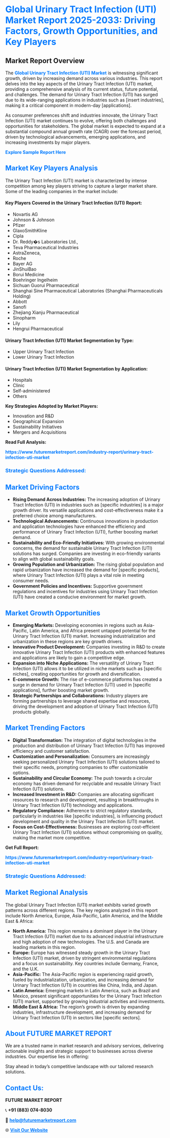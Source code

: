 <h1 style="color: #007BFF;">Global Urinary Tract Infection (UTI) Market Report 2025-2033: Driving Factors, Growth Opportunities, and Key Players</h1>

<section id="overview">
<h2>Market Report Overview</h2>
<p>The <a href="https://www.futuremarketreport.com/industry-report/urinary-tract-infection-uti-market" style="color: #007BFF; text-decoration: none;"><strong>Global Urinary Tract Infection (UTI) Market</strong></a> is witnessing significant growth, driven by increasing demand across various industries. This report delves into the key aspects of the Urinary Tract Infection (UTI) market, providing a comprehensive analysis of its current status, future potential, and challenges. The demand for Urinary Tract Infection (UTI) has surged due to its wide-ranging applications in industries such as [insert industries], making it a critical component in modern-day [applications].</p>
<p>As consumer preferences shift and industries innovate, the Urinary Tract Infection (UTI) market continues to evolve, offering both challenges and opportunities for stakeholders. The global market is expected to expand at a substantial compound annual growth rate (CAGR) over the forecast period, driven by technological advancements, emerging applications, and increasing investments by major players.</p>
</section>

<section id="overview">
<p><a href="https://www.futuremarketreport.com/request-sample/reportId=78329" style="color: #007BFF; text-decoration: none;"><strong>Explore Sample Report Here</strong></a></p>
</section>

<section id="key-players">
<h2 style="color: #007BFF;">Market Key Players Analysis</h2>
<p>The Urinary Tract Infection (UTI) market is characterized by intense competition among key players striving to capture a larger market share. Some of the leading companies in the market include:</p>
<h4>Key Players Covered in the Urinary Tract Infection (UTI) Report:</h4>
<ul><li>Novartis AG</li><li>Johnson &amp; Johnson</li><li>Pfizer</li><li>GlaxoSmithKline</li><li>Cipla</li><li>Dr. Reddy�s Laboratories Ltd.,</li><li>Teva Pharmaceutical Industries</li><li>AstraZeneca,</li><li>Roche</li><li>Bayer AG</li><li>JinShuiBao</li><li>Borui Medicine</li><li>Boehringer Ingelheim</li><li>Sichuan Guorui Pharmaceutical</li><li>Shanghai Sine Pharmaceutical Laboratories (Shanghai Pharmaceuticals Holding)</li><li>Abbott</li><li>Sanofi</li><li>Zhejiang Xianju Pharmaceutical</li><li>Sinopharm</li><li>Lily</li><li>Hengrui Pharmaceutical</li></ul>
<h4>Urinary Tract Infection (UTI) Market Segmentation by Type:</h4>
<ul><li>Upper Urinary Tract Infection</li><li>Lower Urinary Tract Infection</li></ul>

<h4>Urinary Tract Infection (UTI) Market Segmentation by Application:</h4>
<ul><li>Hospitals</li><li>Clinic</li><li>Self-administered</li><li>Others</li></ul>
<p><strong>Key Strategies Adopted by Market Players:</strong></p>
<ul>
<li>Innovation and R&D</li>
<li>Geographical Expansion</li>
<li>Sustainability Initiatives</li>
<li>Mergers and Acquisitions</li>
</ul>
</section>

<section>
<p><strong>Read Full Analysis: </strong></p><a href="https://www.futuremarketreport.com/industry-report/urinary-tract-infection-uti-market" style="color: #007BFF; text-decoration: none;"><strong>https://www.futuremarketreport.com/industry-report/urinary-tract-infection-uti-market</strong></a>
<h3 style="color: #007BFF;">Strategic Questions Addressed:</h3>
</section>

<section id="driving-factors">
<h2 style="color: #007BFF;">Market Driving Factors</h2>
<ul>
<li><strong>Rising Demand Across Industries:</strong> The increasing adoption of Urinary Tract Infection (UTI) in industries such as [specific industries] is a major growth driver. Its versatile applications and cost-effectiveness make it a preferred choice among manufacturers.</li>
<li><strong>Technological Advancements:</strong> Continuous innovations in production and application technologies have enhanced the efficiency and performance of Urinary Tract Infection (UTI), further boosting market demand.</li>
<li><strong>Sustainability and Eco-Friendly Initiatives:</strong> With growing environmental concerns, the demand for sustainable Urinary Tract Infection (UTI) solutions has surged. Companies are investing in eco-friendly variants to align with global sustainability goals.</li>
<li><strong>Growing Population and Urbanization:</strong> The rising global population and rapid urbanization have increased the demand for [specific products], where Urinary Tract Infection (UTI) plays a vital role in meeting consumer needs.</li>
<li><strong>Government Policies and Incentives:</strong> Supportive government regulations and incentives for industries using Urinary Tract Infection (UTI) have created a conducive environment for market growth.</li>
</ul>
</section>

<section id="growth-opportunities">
<h2 style="color: #007BFF;">Market Growth Opportunities</h2>
<ul>
<li><strong>Emerging Markets:</strong> Developing economies in regions such as Asia-Pacific, Latin America, and Africa present untapped potential for the Urinary Tract Infection (UTI) market. Increasing industrialization and urbanization in these regions are key growth drivers.</li>
<li><strong>Innovative Product Development:</strong> Companies investing in R&D to create innovative Urinary Tract Infection (UTI) products with enhanced features and applications are likely to gain a competitive edge.</li>
<li><strong>Expansion into Niche Applications:</strong> The versatility of Urinary Tract Infection (UTI) allows it to be utilized in niche markets such as [specific niches], creating opportunities for growth and diversification.</li>
<li><strong>E-commerce Growth:</strong> The rise of e-commerce platforms has created a surge in demand for Urinary Tract Infection (UTI) used in [specific applications], further boosting market growth.</li>
<li><strong>Strategic Partnerships and Collaborations:</strong> Industry players are forming partnerships to leverage shared expertise and resources, driving the development and adoption of Urinary Tract Infection (UTI) products globally.</li>
</ul>
</section>

<section id="trending-factors">
<h2 style="color: #007BFF;">Market Trending Factors</h2>
<ul>
<li><strong>Digital Transformation:</strong> The integration of digital technologies in the production and distribution of Urinary Tract Infection (UTI) has improved efficiency and customer satisfaction.</li>
<li><strong>Customization and Personalization:</strong> Consumers are increasingly seeking personalized Urinary Tract Infection (UTI) solutions tailored to their specific needs, prompting companies to offer customizable options.</li>
<li><strong>Sustainability and Circular Economy:</strong> The push towards a circular economy has driven demand for recyclable and reusable Urinary Tract Infection (UTI) solutions.</li>
<li><strong>Increased Investment in R&D:</strong> Companies are allocating significant resources to research and development, resulting in breakthroughs in Urinary Tract Infection (UTI) technology and applications.</li>
<li><strong>Regulatory Compliance:</strong> Adherence to strict regulatory standards, particularly in industries like [specific industries], is influencing product development and quality in the Urinary Tract Infection (UTI) market.</li>
<li><strong>Focus on Cost-Effectiveness:</strong> Businesses are exploring cost-efficient Urinary Tract Infection (UTI) solutions without compromising on quality, making the market more competitive.</li>
</ul>
</section>

<section>
<p><strong>Get Full Report: </strong></p><a href="https://www.futuremarketreport.com/industry-report/urinary-tract-infection-uti-market" style="color: #007BFF; text-decoration: none;"><strong>https://www.futuremarketreport.com/industry-report/urinary-tract-infection-uti-market</strong></a>
<h3 style="color: #007BFF;">Strategic Questions Addressed:</h3>
</section>


<section id="regional-analysis">
<h2 style="color: #007BFF;">Market Regional Analysis</h2>
<p>The global Urinary Tract Infection (UTI) market exhibits varied growth patterns across different regions. The key regions analyzed in this report include North America, Europe, Asia-Pacific, Latin America, and the Middle East & Africa:</p>
<ul>
<li><strong>North America:</strong> This region remains a dominant player in the Urinary Tract Infection (UTI) market due to its advanced industrial infrastructure and high adoption of new technologies. The U.S. and Canada are leading markets in this region.</li>
<li><strong>Europe:</strong> Europe has witnessed steady growth in the Urinary Tract Infection (UTI) market, driven by stringent environmental regulations and a focus on sustainability. Key countries include Germany, France, and the U.K.</li>
<li><strong>Asia-Pacific:</strong> The Asia-Pacific region is experiencing rapid growth, fueled by industrialization, urbanization, and increasing demand for Urinary Tract Infection (UTI) in countries like China, India, and Japan.</li>
<li><strong>Latin America:</strong> Emerging markets in Latin America, such as Brazil and Mexico, present significant opportunities for the Urinary Tract Infection (UTI) market, supported by growing industrial activities and investments.</li>
<li><strong>Middle East & Africa:</strong> The region’s growth is driven by expanding industries, infrastructure development, and increasing demand for Urinary Tract Infection (UTI) in sectors like [specific sectors].</li>
</ul>
</section>

<footer>
<h2 style="color: #007BFF;">About FUTURE MARKET REPORT</h2>
<p>We are a trusted name in market research and advisory services, delivering actionable insights and strategic support to businesses across diverse industries. Our expertise lies in offering:</p>

<p>Stay ahead in today’s competitive landscape with our tailored research solutions.</p>

<h2 style="color: #007BFF;">Contact Us:</h2>
<p><strong>FUTURE MARKET REPORT</strong></p>
<p>📞 <strong>+91 (883) 074-8030</strong></p>
<p>📧 <strong><a href="mailto:help@futuremarketreport.com" style="color: #007BFF;">help@futuremarketreport.com</a></strong></p>
<p>🌐 <strong><a href="https://www.futuremarketreport.com/" style="color: #007BFF;">Visit Our Website</a></strong></p>
</footer>